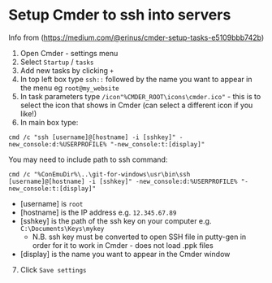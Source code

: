 # Setup Cmder to ssh into servers

Info from (https://medium.com/@erinus/cmder-setup-tasks-e5109bbb742b)

1. Open Cmder - settings menu
1. Select `Startup` / `tasks`
1. Add new tasks by clicking `+`
1. In top left box type `ssh::` followed by the name you want to appear in the menu eg `root@my_website`
1. In task parameters type `/icon"%CMDER_ROOT\icons\cmder.ico"` - this is to select the icon that shows in Cmder (can select a different icon if you like!)
1. In main box type:
```
cmd /c "ssh [username]@[hostname] -i [sshkey]" -new_console:d:%USERPROFILE% "-new_console:t:[display]"
```
You may need to include path to ssh command:
   
```
cmd /c "%ConEmuDir%\..\git-for-windows\usr\bin\ssh [username]@[hostname] -i [sshkey]" -new_console:d:%USERPROFILE% "-new_console:t:[display]"
```
  * [username] is `root`
  * [hostname] is the IP address e.g. `12.345.67.89`
  * [sshkey] is the path of the ssh key on your computer e.g. `C:\Documents\Keys\mykey`
    * N.B. ssh key must be converted to open SSH file in putty-gen in order for it to work in Cmder - does not load .ppk files
  * [display] is the name you want to appear in the Cmder window
7. Click `Save settings`
